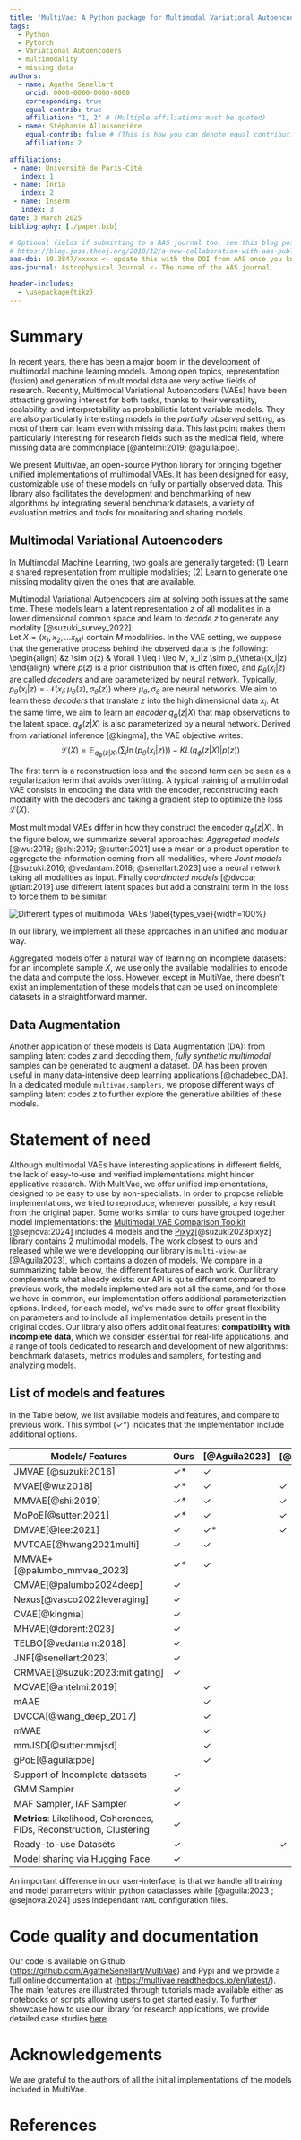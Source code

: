 ```yaml
---
title: 'MultiVae: A Python package for Multimodal Variational Autoencoders on Partial Datasets '
tags:
  - Python
  - Pytorch
  - Variational Autoencoders
  - multimodality
  - missing data
authors:
  - name: Agathe Senellart
    orcid: 0000-0000-0000-0000
    corresponding: true
    equal-contrib: true
    affiliation: "1, 2" # (Multiple affiliations must be quoted)
  - name: Stéphanie Allassonnière
    equal-contrib: false # (This is how you can denote equal contributions between multiple authors)
    affiliation: 2
  
affiliations:
 - name: Université de Paris-Cité
   index: 1
 - name: Inria
   index: 2
 - name: Inserm
   index: 3
date: 3 March 2025
bibliography: [./paper.bib]

# Optional fields if submitting to a AAS journal too, see this blog post:
# https://blog.joss.theoj.org/2018/12/a-new-collaboration-with-aas-publishing
aas-doi: 10.3847/xxxxx <- update this with the DOI from AAS once you know it.
aas-journal: Astrophysical Journal <- The name of the AAS journal.

header-includes:
  - \usepackage{tikz}
---
```


# Summary

In recent years, there has been a major boom in the development of multimodal
machine learning models. Among open topics, representation (fusion) and generation of multimodal data are very active fields of research. Recently, Multimodal
Variational Autoencoders (VAEs) have been attracting growing interest for both tasks, thanks
to their versatility, scalability, and interpretability as probabilistic latent variable
models. They are also particularly interesting models in the *partially observed*
setting, as most of them can learn even with missing data. 
This last point makes them particularly interesting for research fields such as the medical field, where missing data are commonplace [@antelmi:2019; @aguila:poe].

We present
MultiVae, an open-source Python library for bringing together unified implementations of multimodal VAEs. It has been designed
for easy, customizable use of these models on fully or partially observed data. This
library also facilitates the development and benchmarking of new algorithms by integrating
several benchmark datasets, a variety of evaluation metrics and tools for monitoring and
sharing models. 

## Multimodal Variational Autoencoders

In Multimodal Machine Learning, two goals are generally targeted:
(1) Learn a shared representation from multiple modalities;
(2) Learn to generate one missing modality given the ones that are available.

Multimodal Variational Autoencoders aim at solving both issues at the same time. These models learn a latent representation $z$ of all modalities in a lower dimensional common space and learn to *decode* $z$ to generate any modality [@suzuki_survey_2022].  
Let $X = (x_1, x_2, ... x_M)$ contain $M$ modalities. In the VAE setting, we suppose that the generative process behind the observed data is the following:
\begin{align}
&z \sim p(z)
& \forall 1 \leq i \leq M, x_i|z \sim p_{\theta}(x_i|z)
\end{align}
where $p(z)$ is a prior distribution that is often fixed, and $p_{\theta}(x_i|z)$ are called *decoders* and are parameterized by neural network. 
Typically, $p_{\theta}(x_i|z) = \mathcal{N}(x_i; \mu_{\theta}(z), \sigma_{\theta}(z))$ where $\mu_{\theta}, \sigma_{\theta}$ are neural networks.
We aim to learn these *decoders* that translate $z$ into the high dimensional data $x_i$. At the same time, we aim to learn an *encoder* $q_{\phi}(z|X)$ that map observations to the latent space. $q_{\phi}(z|X)$ is also parameterized by a neural network. 
Derived from variational inference [@kingma], the VAE objective writes:
$$\mathcal{L}(X) =  \mathbb{E}_{q_\phi(z|X)}\left( \sum_i \ln(p_{\theta}(x_i|z)) \right) - KL(q_{\phi}(z|X)|p(z))$$

The first term is a reconstruction loss and the second term can be seen as a regularization term that avoids overfitting. A typical training of a multimodal VAE consists in encoding the data with the encoder, reconstructing each modality with the decoders and taking a gradient step to optimize the loss $\mathcal{L}(X)$. 

Most multimodal VAEs differ in how they construct the encoder $q_{\phi}(z|X)$. In the figure below, we summarize several approaches:
*Aggregated models* [@wu:2018; @shi:2019; @sutter:2021] use a mean or a product operation to aggregate the information coming from all modalities, where *Joint models* [@suzuki:2016; @vedantam:2018; @senellart:2023] use a neural network taking all modalities as input. Finally *coordinated models* [@dvcca; @tian:2019] use different latent spaces but add a constraint term in the loss to force them to be similar. 

![Different types of multimodal VAEs \label{types_vae}](mvae_models_diagrams.png){width=100%}
<!-- 
Recent extensions of multimodal VAEs include additional terms to the loss, or use multiple [@palumbo_mmvae_2023] or hierarchical [@vasco2022leveraging; @Dorent_2023] latent spaces to more comprehensively describe the multimodal data.  -->
In our library, we implement all these approaches in an unified and modular way.

Aggregated models offer a natural way of learning on incomplete datasets: for an incomplete sample $X$, we use only the available modalities to encode the data and compute the loss. However, except in MultiVae, there doesn't exist an implementation of these models that can be used on incomplete datasets in a straightforward manner. 

## Data Augmentation
Another application of these models is Data Augmentation (DA): from sampling latent codes $z$ and decoding them, *fully synthetic multimodal* samples can be generated to augment a dataset. DA has been proven useful in many data-intensive deep learning applications [@chadebec_DA]. In a dedicated module `multivae.samplers`, we propose different ways of sampling latent codes $z$ to further explore the generative abilities of these models. 

# Statement of need

Although multimodal VAEs have interesting applications in different fields, the lack of easy-to-use and verified implementations might hinder 
applicative research. With MultiVae, we offer unified implementations, designed to be easy to use by non-specialists. In order to propose reliable implementations, we tried to reproduce, whenever possible, a key result from the original paper. 
Some works similar to ours have grouped together model implementations: the [Multimodal VAE Comparison Toolkit](https://github.com/gabinsane/multimodal-vae-comparison) [@sejnova:2024] includes 4 models and the [Pixyz](https://github.com/masa-su/pixyz/blob/main/examples/jmvae.ipynb)[@suzuki2023pixyz] library contains 2 multimodal models. The work closest to ours and released while we were developping our library is `multi-view-ae` [@Aguila2023], which contains a dozen of models. We compare in a summarizing table below, the different features of each work.  Our library complements what already exists: our API is quite different compared to previous work, the models implemented are not all the same, and for those we have in common, our implementation offers additional parameterization options. Indeed, for each model, we've made sure to offer great flexibility on parameters and to include all implementation details present in the original codes. Our library also offers additional features: **compatibility with incomplete data**, which we consider essential for real-life applications, and a range of tools dedicated to research and development of new algorithms: benchmark datasets, metrics modules and samplers, for testing and analyzing models. 
<!-- Our library also supports distributed training and straightforward model sharing via HuggingFace Hub[@huggingface].  -->
<!-- Therefore our work complements existing options and addresses different needs.  -->

## List of models and features
In the Table below, we list available models and features, and compare to previous work. This symbol ($\checkmark$*) indicates that the implementation include additional options.


|Models/ Features           |Ours     |[@Aguila2023]|[@sejnova:2024]| 
|---------------------------|---------|---------|---------|
|JMVAE [@suzuki:2016]       | 	$\checkmark$* |	$\checkmark$| |
|MVAE[@wu:2018]             | 	$\checkmark$*|	$\checkmark$|$\checkmark$|
|MMVAE[@shi:2019]           |	$\checkmark$*|	$\checkmark$|$\checkmark$|
|MoPoE[@sutter:2021]        |	$\checkmark$*|	$\checkmark$|$\checkmark$|
|DMVAE[@lee:2021]           |	$\checkmark$|	$\checkmark$*|$\checkmark$|
|MVTCAE[@hwang2021multi]    |	$\checkmark$|	$\checkmark$||
|MMVAE+[@palumbo_mmvae_2023]|	$\checkmark$*|	$\checkmark$||
|CMVAE[@palumbo2024deep]    |	$\checkmark$|||
|Nexus[@vasco2022leveraging]|	$\checkmark$|||
|CVAE[@kingma]              |	$\checkmark$|||
|MHVAE[@dorent:2023]        |	$\checkmark$|||
|TELBO[@vedantam:2018]      |	$\checkmark$|||
|JNF[@senellart:2023]       |	$\checkmark$|||
|CRMVAE[@suzuki:2023:mitigating]|$\checkmark$|||
|MCVAE[@antelmi:2019]||	$\checkmark$||
|mAAE||	$\checkmark$||
|DVCCA[@wang_deep_2017]||	$\checkmark$||
|mWAE||	$\checkmark$||
|mmJSD[@sutter:mmjsd]||	$\checkmark$||
|gPoE[@aguila:poe]||	$\checkmark$||
|Support of Incomplete datasets|	$\checkmark$|||
|GMM Sampler|	$\checkmark$|||
|MAF Sampler, IAF Sampler|	$\checkmark$|||
|**Metrics**: Likelihood, Coherences, FIDs, Reconstruction, Clustering|	$\checkmark$||
|Ready-to-use Datasets| 	$\checkmark$||$\checkmark$||
|Model sharing via Hugging Face |	$\checkmark$|||

An important difference in our user-interface, is that we handle all training and model parameters within python dataclasses while [@aguila:2023 ; @sejnova:2024] uses independant `YAML` configuration files.


# Code quality and documentation
Our code is available on Github (https://github.com/AgatheSenellart/MultiVae) and Pypi and we provide
a full online documentation at (https://multivae.readthedocs.io/en/latest/). The main features are illustrated through tutorials made available either
as notebooks or scripts allowing users to get started easily. To further showcase how to use our library for research applications, we provide detailed case studies [here](https://multivae.readthedocs.io/en/latest/examples/multivae.examples.html).


# Acknowledgements

We are grateful to the authors of all the initial implementations of the models included in MultiVae. 

# References


